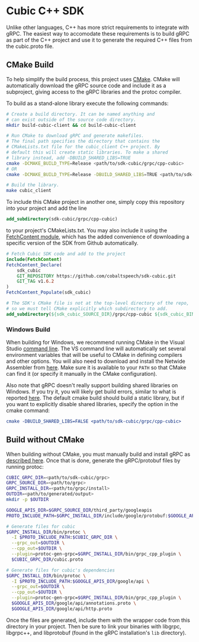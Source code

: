 # Cubic C++ SDK
Unlike other languages, C++ has more strict requirements to
integrate with gRPC. The easiest way to accomodate these
requirements is to build gRPC as part of the C++ project
and use it to generate the required C++ files from the 
cubic.proto file.

## CMake Build
To help simplify the build process, this project uses
[CMake](www.cmake.org). CMake will automatically download
the gRPC source code and include it as a subproject, giving
access to the gRPC libraries and the protoc compiler.

To build as a stand-alone library execute the following
commands:
```bash
# Create a build directory. It can be named anything and
# can exist outside of the source code directory.
mkdir build-cubic-client && cd build-cubic-client

# Run CMake to download gRPC and generate makefiles.
# The final path specifies the directory that contains the
# CMakeLists.txt file for the cubic_client C++ project. By
# default this will create static libraries. To make a shared
# library instead, add -DBUILD_SHARED_LIBS=TRUE
cmake -DCMAKE_BUILD_TYPE=Release <path/to/sdk-cubic/grpc/cpp-cubic>
# OR 
cmake -DCMAKE_BUILD_TYPE=Release -DBUILD_SHARED_LIBS=TRUE <path/to/sdk-cubic/grpc/cpp-cubic>

# Build the library.
make cubic_client
```

To include this CMake project in another one, simply
copy this repository into your project and add the line

```cmake
add_subdirectory(sdk-cubic/grpc/cpp-cubic)
```

to your project's CMakeLists.txt. You may also include it
using the [FetchContent module](https://cmake.org/cmake/help/latest/module/FetchContent.html),
which has the added convenience of downloading a specific
version of the SDK from Github automatically.

```cmake
# Fetch Cubic SDK code and add to the project
include(FetchContent)
FetchContent_Declare(
    sdk_cubic
    GIT_REPOSITORY https://github.com/cobaltspeech/sdk-cubic.git
    GIT_TAG v1.6.2
)
FetchContent_Populate(sdk_cubic)

# The SDK's CMake file is not at the top-level directory of the repo,
# so we must tell CMake explicitly which subdirectory to add.
add_subdirectory(${sdk_cubic_SOURCE_DIR}/grpc/cpp-cubic ${sdk_cubic_BINARY_DIR})
```

### Windows Build
When building for Windows, we recommend running CMake in the Visual
Studio [command line](https://docs.microsoft.com/en-us/visualstudio/ide/reference/command-prompt-powershell?view=vs-2019).
The VS command line will automatically set several environment variables
that will be useful to CMake in defining compilers and other options.
You will also need to download and install the Netwide Assembler from
[here](https://www.nasm.us/). Make sure it is available to your `PATH`
so that CMake can find it (or specify it manually in the CMake
configuration).

Also note that gRPC doesn't really support building shared libraries
on Windows. If you try it, you will likely get build errors, similar to
what is reported [here](https://github.com/grpc/grpc/issues/25311). The
default cmake build should build a static library, but if you want to
explicitly disable shared libraries, specify the option in the cmake
command:

```cmake
cmake -DBUILD_SHARED_LIBS=FALSE <path/to/sdk-cubic/grpc/cpp-cubic>
```

## Build without CMake
When building without CMake, you must manually build and install 
gRPC as [described here](https://grpc.io/docs/quickstart/cpp/).
Once that is done, generate the gRPC/protobuf files by running
protoc:

```bash
CUBIC_GRPC_DIR=<path/to/sdk-cubic/grpc>
GRPC_SOURCE_DIR=<path/to/grpc>
GRPC_INSTALL_DIR=<path/to/grpc/install>
OUTDIR=<path/to/generated/output>
mkdir -p $OUTDIR

GOOGLE_APIS_DIR=$GRPC_SOURCE_DIR/third_party/googleapis
PROTO_INCLUDE_PATH=$GRPC_INSTALL_DIR/include/google/protobuf:$GOOGLE_APIS_DIR

# Generate files for cubic
$GRPC_INSTALL_DIR/bin/protoc \
  -I $PROTO_INCLUDE_PATH:$CUBIC_GRPC_DIR \
  --grpc_out=$OUTDIR \
  --cpp_out=$OUTDIR \
  --plugin=protoc-gen-grpc=$GRPC_INSTALL_DIR/bin/grpc_cpp_plugin \
  $CUBIC_GRPC_DIR/cubic.proto

# Generate files for cubic's dependencies
$GRPC_INSTALL_DIR/bin/protoc \
  -I $PROTO_INCLUDE_PATH:$GOOGLE_APIS_DIR/google/api \
  --grpc_out=$OUTDIR \
  --cpp_out=$OUTDIR \
  --plugin=protoc-gen-grpc=$GRPC_INSTALL_DIR/bin/grpc_cpp_plugin \
  $GOOGLE_APIS_DIR/google/api/annotations.proto \
  $GOOGLE_APIS_DIR/google/api/http.proto
```

Once the files are generated, include them with the wrapper code
from this directory in your project. Then be sure to link your
binaries with libgrpc, libgrpc++, and libprotobuf (found in
the gRPC installation's `lib` directory).
